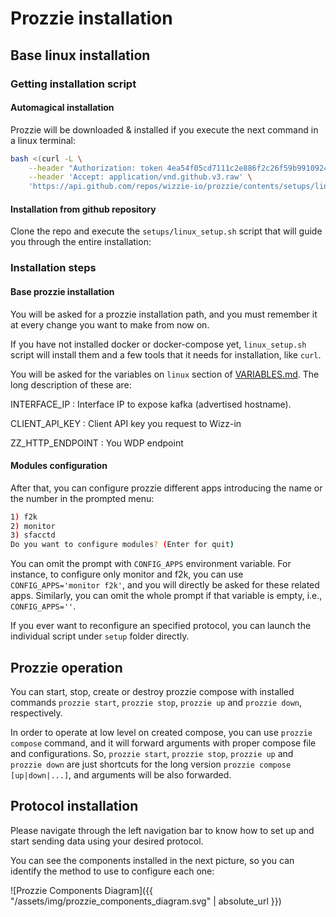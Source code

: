 ---
---

# Prozzie installation

## Base linux installation

### Getting installation script
#### Automagical installation

Prozzie will be downloaded & installed if you execute the next command in a
linux terminal:

```bash
bash <(curl -L \
	--header "Authorization: token 4ea54f05cd7111c2e886f2c26f59b99109245053" \
	--header 'Accept: application/vnd.github.v3.raw' \
	'https://api.github.com/repos/wizzie-io/prozzie/contents/setups/linux_setup.sh?ref=0.4.0-pre3')
```

#### Installation from github repository

Clone the repo and execute the `setups/linux_setup.sh` script that will guide
you through the entire installation:

### Installation steps
#### Base prozzie installation

You will be asked for a prozzie installation path, and you must remember it at
every change you want to make from now on.

If you have not installed docker or docker-compose yet, `linux_setup.sh` script
will install them and a few tools that it needs for installation, like `curl`.

You will be asked for the variables on `linux` section of
[VARIABLES.md](https://github.com/wizzie-io/prozzie/blob/master/VARIABLES.md).
The long description of these are:

INTERFACE_IP
: Interface IP to expose kafka (advertised hostname).

CLIENT_API_KEY
: Client API key you request to Wizz-in

ZZ_HTTP_ENDPOINT
: You WDP endpoint

#### Modules configuration
After that, you can configure prozzie different apps introducing the name or
the number in the prompted menu:

```bash
1) f2k
2) monitor
3) sfacctd
Do you want to configure modules? (Enter for quit)
```

You can omit the prompt with `CONFIG_APPS` environment variable. For instance,
to configure only monitor and f2k, you can use `CONFIG_APPS='monitor f2k'`, and
you will directly be asked for these related apps. Similarly, you can omit the
whole prompt if that variable is empty, i.e., `CONFIG_APPS=''`.

If you ever want to reconfigure an specified protocol, you can launch the
individual script under `setup` folder directly.

## Prozzie operation

You can start, stop, create or destroy prozzie compose with installed commands
`prozzie start`, `prozzie stop`, `prozzie up` and `prozzie down`, respectively.

In order to operate at low level on created compose, you can use
`prozzie compose` command, and it will forward arguments with proper compose
file and configurations. So, `prozzie start`, `prozzie stop`, `prozzie up` and
`prozzie down` are just shortcuts for the long version
`prozzie compose [up|down|...]`, and arguments will be also forwarded.

## Protocol installation

Please navigate through the left navigation bar to know how to set up and start
sending data using your desired protocol.

You can see the components installed in the next picture, so you can identify
the method to use to configure each one:

![Prozzie Components Diagram]({{ "/assets/img/prozzie_components_diagram.svg" | absolute_url }})
